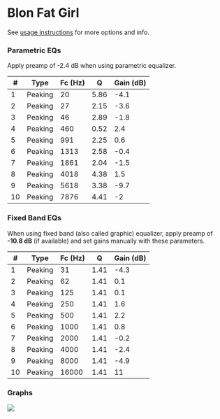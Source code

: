 # Blon Fat Girl
See [usage instructions](https://github.com/jaakkopasanen/AutoEq#usage) for more options and info.

### Parametric EQs
Apply preamp of -2.4 dB when using parametric equalizer.

|   # | Type    |   Fc (Hz) |    Q |   Gain (dB) |
|-----|---------|-----------|------|-------------|
|   1 | Peaking |        20 | 5.86 |        -4.1 |
|   2 | Peaking |        27 | 2.15 |        -3.6 |
|   3 | Peaking |        46 | 2.89 |        -1.8 |
|   4 | Peaking |       460 | 0.52 |         2.4 |
|   5 | Peaking |       991 | 2.25 |         0.6 |
|   6 | Peaking |      1313 | 2.58 |        -0.4 |
|   7 | Peaking |      1861 | 2.04 |        -1.5 |
|   8 | Peaking |      4018 | 4.38 |         1.5 |
|   9 | Peaking |      5618 | 3.38 |        -9.7 |
|  10 | Peaking |      7876 | 4.41 |        -2   |

### Fixed Band EQs
When using fixed band (also called graphic) equalizer, apply preamp of **-10.8 dB** (if available) and set gains manually with these parameters.

|   # | Type    |   Fc (Hz) |    Q |   Gain (dB) |
|-----|---------|-----------|------|-------------|
|   1 | Peaking |        31 | 1.41 |        -4.3 |
|   2 | Peaking |        62 | 1.41 |         0.1 |
|   3 | Peaking |       125 | 1.41 |         0.1 |
|   4 | Peaking |       250 | 1.41 |         1.6 |
|   5 | Peaking |       500 | 1.41 |         2.2 |
|   6 | Peaking |      1000 | 1.41 |         0.8 |
|   7 | Peaking |      2000 | 1.41 |        -0.2 |
|   8 | Peaking |      4000 | 1.41 |        -2.4 |
|   9 | Peaking |      8000 | 1.41 |        -4.9 |
|  10 | Peaking |     16000 | 1.41 |        11   |

### Graphs
![](./Blon%20Fat%20Girl.png)
